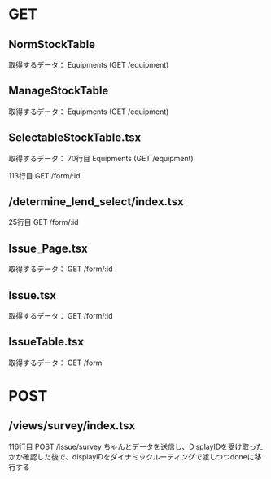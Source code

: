 # GET

## NormStockTable

取得するデータ：
Equipments (GET /equipment)

## ManageStockTable

取得するデータ：
Equipments (GET /equipment)

## SelectableStockTable.tsx

取得するデータ：
70行目 Equipments (GET /equipment)

113行目 GET /form/:id

## /determine_lend_select/index.tsx

25行目 GET /form/:id

## Issue_Page.tsx

取得するデータ： GET /form/:id

## Issue.tsx

取得するデータ： GET /form/:id

## IssueTable.tsx

取得するデータ： GET /form

# POST

## /views/survey/index.tsx

116行目 POST /issue/survey
ちゃんとデータを送信し、DisplayIDを受け取ったかか確認した後で、displayIDをダイナミックルーティングで渡しつつdoneに移行する
